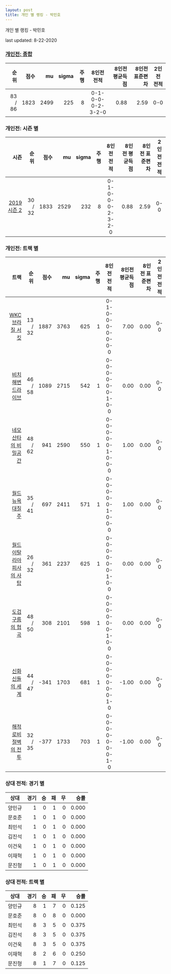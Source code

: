 ```yaml
---
layout: post
title: 개인 별 랭킹 - 박민호
---
```



개인 별 랭킹 - 박민호


last updated: 8-22-2020

### [개인전: 종합](../singles-full)

| 순위 | 점수 | mu | sigma | 주행 | 8인전 전적 | 8인전 평균득점 | 8인전 표준편차 | 2인전 전적 |
|---:|---:|---:|---:|---:|:---:|---:|---:|:---:|
| 83 / 86 | 1823 | 2499 | 225 | 8 | 0-1-0-0-0-2-3-2-0 | 0.88 | 2.59 | 0-0 |

### 개인전: 시즌 별

| 시즌 | 순위 | 점수 | mu | sigma | 주행 | 8인전 전적 | 8인전 평균득점 | 8인전 표준편차 | 2인전 전적 |
|---:|---:|---:|---:|---:|---:|:---:|---:|---:|:---:|
| [2019 시즌 2](../singles-s2019_2) | 30 / 32 | 1833 | 2529 | 232 | 8 |  0-1-0-0-0-2-3-2-0 | 0.88 | 2.59 | 0-0 |

### 개인전: 트랙 별

| 트랙 | 순위 | 점수 | mu | sigma | 주행 | 8인전 전적 | 8인전 평균득점 | 8인전 표준편차 | 2인전 전적 |
|---:|---:|---:|---:|---:|---:|:---:|---:|---:|:---:|
| [WKC 브라질 서킷](../brazil) | 13 / 32 | 1887 | 3763 | 625 | 1 | 0-1-0-0-0-0-0-0-0 | 7.00 | 0.00 | 0-0 |
| [비치 해변 드라이브](../haebyun) | 46 / 58 | 1089 | 2715 | 542 | 1 | 0-0-0-0-0-0-1-0-0 | 0.00 | 0.00 | 0-0 |
| [네모 산타의 비밀공간](../santa) | 48 / 62 | 941 | 2590 | 550 | 1 | 0-0-0-0-0-1-0-0-0 | 1.00 | 0.00 | 0-0 |
| [월드 뉴욕 대질주](../newyork) | 35 / 41 | 697 | 2411 | 571 | 1 | 0-0-0-0-0-1-0-0-0 | 1.00 | 0.00 | 0-0 |
| [월드 이탈리아 피사의 사탑](../pizza) | 26 / 32 | 361 | 2237 | 625 | 1 | 0-0-0-0-0-0-1-0-0 | 0.00 | 0.00 | 0-0 |
| [도검 구름의 협곡](../hyupgog) | 48 / 50 | 308 | 2101 | 598 | 1 | 0-0-0-0-0-0-1-0-0 | 0.00 | 0.00 | 0-0 |
| [신화 신들의 세계](../shinsegye) | 44 / 47 | -341 | 1703 | 681 | 1 | 0-0-0-0-0-0-0-1-0 | -1.00 | 0.00 | 0-0 |
| [해적 로비 절벽의 전투](../lobby) | 32 / 35 | -377 | 1733 | 703 | 1 | 0-0-0-0-0-0-0-1-0 | -1.00 | 0.00 | 0-0 |

### 상대 전적: 경기 별

| 상대 | 경기 | 승 | 패 | 무 | 승률 |
|:---:|---:|---:|---:|---:|---:|
| 양민규 | 1 | 0 | 1 | 0 | 0.000 |
| 문호준 | 1 | 0 | 1 | 0 | 0.000 |
| 최민석 | 1 | 0 | 1 | 0 | 0.000 |
| 김진석 | 1 | 0 | 1 | 0 | 0.000 |
| 이건욱 | 1 | 0 | 1 | 0 | 0.000 |
| 이재혁 | 1 | 0 | 1 | 0 | 0.000 |
| 문진형 | 1 | 0 | 1 | 0 | 0.000 |

### 상대 전적: 트랙 별

| 상대 | 경기 | 승 | 패 | 무 | 승률 |
|:---:|---:|---:|---:|---:|---:|
| 양민규 | 8 | 1 | 7 | 0 | 0.125 |
| 문호준 | 8 | 0 | 8 | 0 | 0.000 |
| 최민석 | 8 | 3 | 5 | 0 | 0.375 |
| 김진석 | 8 | 3 | 5 | 0 | 0.375 |
| 이건욱 | 8 | 3 | 5 | 0 | 0.375 |
| 이재혁 | 8 | 2 | 6 | 0 | 0.250 |
| 문진형 | 8 | 1 | 7 | 0 | 0.125 |
